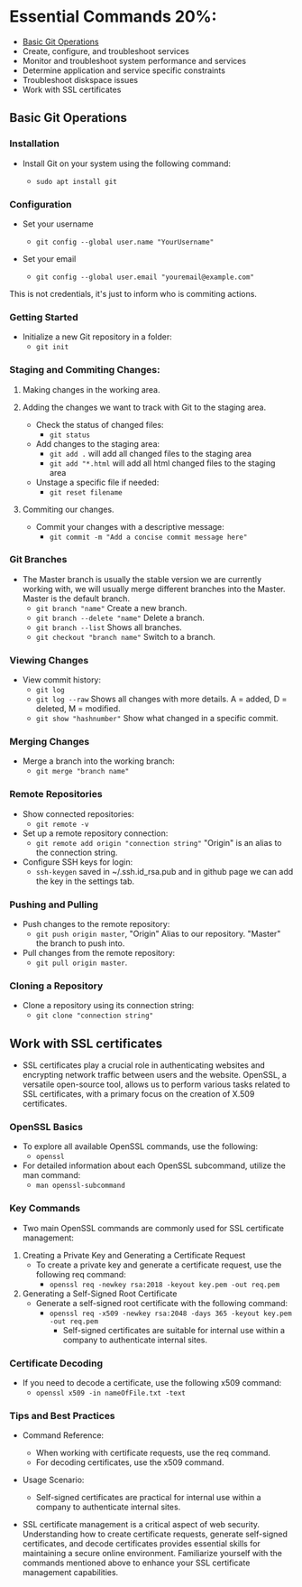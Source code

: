 # Essential Commands 20%:
* [Basic Git Operations](https://github.com/DorBitton/LFCS/blob/main/Subjects/Essential%20Commands.md#basic-git-operations)
* Create, configure, and troubleshoot services
* Monitor and troubleshoot system performance and services
* Determine application and service specific constraints
* Troubleshoot diskspace issues
* Work with SSL certificates


## Basic Git Operations

### Installation
* Install Git on your system using the following command:

    * `sudo apt install git`

### Configuration
* Set your username
    * `git config --global user.name "YourUsername"`

* Set your email
    * `git config --global user.email "youremail@example.com"`

This is not credentials, it's just to inform who is commiting actions.

### Getting Started
* Initialize a new Git repository in a folder:
    * `git init`

### Staging and Commiting Changes: 
1) Making changes in the working area.
2) Adding the changes we want to track with Git to the staging area.
    * Check the status of changed files:
        * `git status`
    * Add changes to the staging area:
        * `git add .` will add all changed files to the staging area
        * `git add "*.html` will add all html changed files to the staging area
    * Unstage a specific file if needed:
        * `git reset filename`

3) Commiting our changes.
    * Commit your changes with a descriptive message:
        * `git commit -m "Add a concise commit message here"`


### Git Branches
* The Master branch is usually the stable version we are currently working with, we will usually merge different branches into the Master. Master is the default branch.
     * `git branch "name"` Create a new branch.
     * `git branch --delete "name"` Delete a branch.
     * `git branch --list` Shows all branches.
     * `git checkout "branch name"` Switch to a branch.

### Viewing Changes
* View commit history:
    * `git log`
    * `git log --raw` Shows all changes with more details. A = added, D = deleted, M = modified.
    * `git show "hashnumber"` Show what changed in a specific commit.

### Merging Changes
* Merge a branch into the working branch:
    * `git merge "branch name"`

### Remote Repositories
* Show connected repositories:
    * `git remote -v`
* Set up a remote repository connection:
    * `git remote add origin "connection string"` "Origin" is an alias to the connection string.
* Configure SSH keys for login:
    * `ssh-keygen` saved in ~/.ssh.id_rsa.pub and in github page we can add the key in the settings tab. 

### Pushing and Pulling
* Push changes to the remote repository:
    * `git push origin master`, "Origin" Alias to our repository. "Master" the branch to push into.
* Pull changes from the remote repository:
    * `git pull origin master`.

### Cloning a Repository
* Clone a repository using its connection string:
    * `git clone "connection string"`

## Work with SSL certificates

* SSL certificates play a crucial role in authenticating websites and encrypting network traffic between users and the website. OpenSSL, a versatile open-source tool, allows us to perform various tasks related to SSL certificates, with a primary focus on the creation of X.509 certificates.

### OpenSSL Basics
* To explore all available OpenSSL commands, use the following:
    * `openssl`
* For detailed information about each OpenSSL subcommand, utilize the man command:
    * `man openssl-subcommand`


### Key Commands
* Two main OpenSSL commands are commonly used for SSL certificate management:

1. Creating a Private Key and Generating a Certificate Request
    * To create a private key and generate a certificate request, use the following req command:
        * `openssl req -newkey rsa:2018 -keyout key.pem -out req.pem`
2. Generating a Self-Signed Root Certificate
    * Generate a self-signed root certificate with the following command:
        * `openssl req -x509 -newkey rsa:2048 -days 365 -keyout key.pem -out req.pem`
            * Self-signed certificates are suitable for internal use within a company to authenticate internal sites.

### Certificate Decoding
* If you need to decode a certificate, use the following x509 command:
    * `openssl x509 -in nameOfFile.txt -text`

### Tips and Best Practices
* Command Reference:
    * When working with certificate requests, use the req command.
    * For decoding certificates, use the x509 command.
* Usage Scenario:
    * Self-signed certificates are practical for internal use within a company to authenticate internal sites.

* SSL certificate management is a critical aspect of web security. Understanding how to create certificate requests, generate self-signed certificates, and decode certificates provides essential skills for maintaining a secure online environment. Familiarize yourself with the commands mentioned above to enhance your SSL certificate management capabilities.